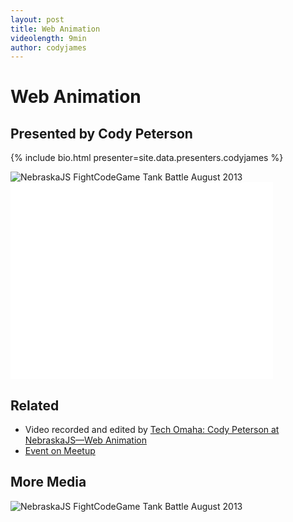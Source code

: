 ```yaml
---
layout: post
title: Web Animation
videolength: 9min
author: codyjames
---
```


# Web Animation

## Presented by Cody Peterson

{% include bio.html presenter=site.data.presenters.codyjames %}

<img src="/img/talks/cody.jpg" alt="NebraskaJS FightCodeGame Tank Battle August 2013">

<div class="fluid-width-video-wrapper"><iframe width="420" height="315" src="//www.youtube.com/embed/VvlKnVDeUwc" frameborder="0" allowfullscreen></iframe></div>

## Related

* Video recorded and edited by [Tech Omaha: Cody Peterson at NebraskaJS—Web Animation](http://techomaha.com/2013/08/cody-peterson-web-animation/)
* [Event on Meetup](http://www.meetup.com/nebraskajs/events/129216662/)

## More Media

<img src="/img/talks/mindmixer.jpg" alt="NebraskaJS FightCodeGame Tank Battle August 2013">
